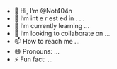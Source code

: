   - 👋 Hi, I’m @Not404n 
-  👀 I’m  int e     r     est   ed in    .          .  .       
- 🌱 I’m currently learning  ...            
- 💞️ I’m looking to collaborate on ...    
- 📫 How to reach me ... 
- 😄 Pronouns: ...
- ⚡ Fun fact: ...

<!---
Not404n/Not404n is a ✨ special ✨ repository because its `README.md` (this file) appears on your GitHub profile.
You can click the Preview link to take a look at your changes.
--->
